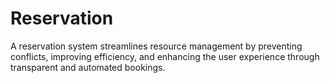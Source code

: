# Reservation

A reservation system streamlines resource management by preventing conflicts, improving efficiency, and enhancing the user experience through transparent and automated bookings.
